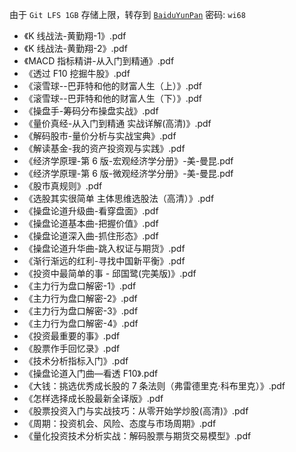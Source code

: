 由于 `Git LFS 1GB` 存储上限，转存到 [`BaiduYunPan`](https://pan.baidu.com/s/1wYTeW5Qo9aACNmRT1gSwkA) 密码: `wi68`

- 《K 线战法-黄勤翔-1》.pdf
- 《K 线战法-黄勤翔-2》.pdf
- 《MACD 指标精讲-从入门到精通》.pdf
- 《透过 F10 挖掘牛股》.pdf
- 《滚雪球--巴菲特和他的财富人生（上）》.pdf
- 《滚雪球--巴菲特和他的财富人生（下）》.pdf
- 《操盘手-筹码分布操盘实战》.pdf
- 《量价真经-从入门到精通 实战详解(高清)》.pdf
- 《解码股市-量价分析与实战宝典》.pdf
- 《解读基金-我的资产投资观与实践》.pdf
- 《经济学原理-第 6 版-宏观经济学分册》-美-曼昆.pdf
- 《经济学原理-第 6 版-微观经济学分册》-美-曼昆.pdf
- 《股市真规则》.pdf
- 《选股其实很简单 主体思维选股法（高清）》.pdf
- 《操盘论道升级曲-看穿盘面》.pdf
- 《操盘论道基本曲-把握价值》.pdf
- 《操盘论道深入曲-抓住形态》.pdf
- 《操盘论道升华曲-跳入权证与期货》.pdf
- 《渐行渐远的红利-寻找中国新平衡》.pdf
- 《投资中最简单的事 - 邱国鹭(完美版)》.pdf
- 《主力行为盘口解密-1》.pdf
- 《主力行为盘口解密-2》.pdf
- 《主力行为盘口解密-3》.pdf
- 《主力行为盘口解密-4》.pdf
- 《投资最重要的事》.pdf
- 《股票作手回忆录》.pdf
- 《技术分析指标入门》.pdf
- 《操盘论道入门曲—看透 F10》.pdf
- 《大钱：挑选优秀成长股的 7 条法则（弗雷德里克·科布里克）》.pdf
- 《怎样选择成长股最新全译版》.pdf
- 《股票投资入门与实战技巧：从零开始学炒股(高清)》.pdf
- 《周期：投资机会、风险、态度与市场周期》.pdf
- 《量化投资技术分析实战：解码股票与期货交易模型》.pdf
